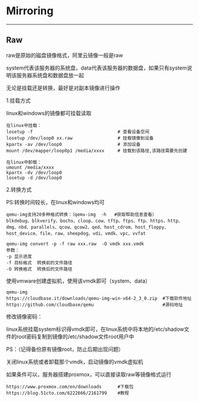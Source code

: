 # Mirroring

---

## Raw

raw是原始的磁盘镜像格式，阿里云镜像一般是raw

system代表该服务器的系统盘，data代表该服务器的数据盘，如果只有system说明该服务器系统盘和数据盘放一起

无论是挂载还是转换，最好是对副本镜像进行操作

1.挂载方式

linux和windows的镜像都可挂载读取

```
在linux中挂载：
losetup -f                                # 查看设备空闲
losetup /dev/loop0 xx.raw                 # 挂载镜像到设备
kpartx -av /dev/loop0                     # 添加设备
mount /dev/mapper/loop0p1 /media/xxxx     # 挂载到该路径,该路径需要先创建
```

```
在linux中卸载：
umount /media/xxxx
kpartx -dv /dev/loop0
losetup -d /dev/loop0                     
```

2.转换方式

PS:转换时间较长，在linux和windows均可

```
qemu-img支持20多种格式转换：（qemu-img  -h   #获取帮助信息查看）
blkdebug、blkverify、bochs、cloop、cow、tftp、ftps、ftp、https、http、dmg、nbd、parallels、qcow、qcow2、qed、host_cdrom、host_floppy、host_device、file、raw、sheepdog、vdi、vmdk、vpc、vvfat
```

```
qemu-img convert -p -f raw xxx.raw  -O vmdk xxx.vmdk
参数：
-p 显示进度
-f 目标格式  转换前的文件路径
-O 转换格式  转换后的文件路径
```

使用vmware创建虚拟机，使用该vmdk即可（system、data）

```
qemu-img
https://cloudbase.it/downloads/qemu-img-win-x64-2_3_0.zip  #下载软件地址
https://github.com/cloudbase/qemu                          #源码地址
```

修改镜像密码：

linux系统挂载system标识得vmdk即可，在linux系统中将本地的/etc/shadow文件的root密码复制到镜像的/etc/shadow文件root用户中

PS：（记得备份原有镜像root，防止后期出现问题）

关闭linux系统或者卸载那个vmdk，启动镜像的vmdk虚拟机



如果条件可以，服务器搭建proxmox，可以直接读取raw等镜像格式运行

```
https://www.proxmox.com/en/downloads      #下载包
https://blog.51cto.com/6222666/2161799    #教程
```

